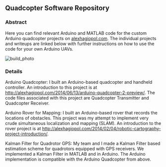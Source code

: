 ## Quadcopter Software Repository
### Abstract
Here you can find relevant Arduino and MATLAB code for the custom Arduino quadcopter projects on [alexhagiopol.com](https://alexhagiopol.com/portfolio/arduino-quadcopter-live-demo/). The individual projects and writeups are linked below with further instructions on how to use the code for your own Arduino UAVs.

![build_photo](https://alexhagiopol.files.wordpress.com/2014/09/quadcopter-splash-page.jpg)

### Details
Arduino Quadcopter: I built an Arduino-based quadcopter and handheld controller. An introduction to this project is at http://alexhagiopol.com/2014/06/13/arduino-quadcopter-2-preview/. The code files associated with this project are Quadcopter Transmitter and Quadcopter Receiver.

Arduino Rover for Mapping: I built an Arduino-based rover that records the locations of obstacles. This project was my attempt to implement very crude simultaneous localization and mapping (SLAM). An introduction to the rover project is at http://alexhagiopol.com/2014/02/04/robotic-cartography-project-introduction/.

Kalman Filter for Quadrotor GPS: My team and I made a Kalman Filter based estimation scheme for quadrotors equipped with GPS receivers. We implemented a Kalman Filter in MATLAB and in Arduino. The Arduino implementation is compatible with the Arduino Quadcopter from above.


